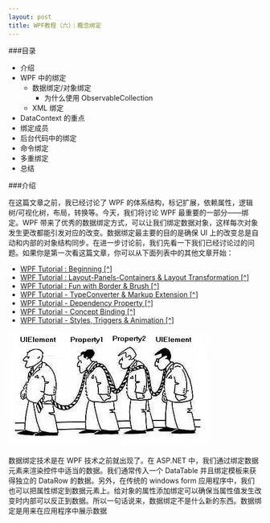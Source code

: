 ```yaml
---
layout: post
title: WPF教程（六）：概念绑定
---
```


###目录

+ 介绍
+ WPF 中的绑定
    * 数据绑定/对象绑定
        - 为什么使用 ObservableCollection
    * XML 绑定
+ DataContext 的重点
+ 绑定成员
+ 后台代码中的绑定
+ 命令绑定
+ 多重绑定
+ 总结

###介绍

在这篇文章之前，我已经讨论了 WPF 的体系结构，标记扩展，依赖属性，逻辑树/可视化树，布局，转换等。今天，我们将讨论 WPF 最重要的一部分——绑定。WPF 带来了优秀的数据绑定方式，可以让我们绑定数据对象，这样每次对象发生更改都能引发对应的改变。数据绑定最主要的目的是确保 UI 上的改变总是自动和内部的对象结构同步。在进一步讨论前，我们先看一下我们已经讨论过的问题。如果你是第一次看这篇文章，你可以从下面列表中的其他文章开始：

+ [WPF Tutorial : Beginning [^]](http://sibo.me/2014/04/02/WPF-Tutorial-Beginning.html)
+ [WPF Tutorial : Layout-Panels-Containers & Layout Transformation [^]](http://sibo.me/2014/04/08/WPF-Tutorial-Layout-Panels-Containers-Layout-Trans.html)
+ [WPF Tutorial : Fun with Border & Brush [^]](http://sibo.me/2014/04/12/WPF-Tutorial-Fun-with-Border-Brush.html)
+ [WPF Tutorial - TypeConverter & Markup Extension [^]](http://sibo.me/2014/04/16/WPF-Tutorial-TypeConverter-Markup-Extension.html)
+ [WPF Tutorial - Dependency Property [^]](http://sibo.me/2014/04/19/WPF-Tutorial-Dependency-Property.html)
+ [WPF Tutorial - Concept Binding [^]](http://www.codeproject.com/KB/WPF/wpf6.aspx)
+ [WPF Tutorial - Styles, Triggers & Animation [^]](http://www.codeproject.com/KB/WPF/wpf7.aspx)

![binding.jpg](/images/post/wpf6/binding.jpg)

数据绑定技术是在 WPF 技术之前就出现了。在 ASP.NET 中，我们通过绑定数据元素来渲染控件中适当的数据。我们通常传入一个 DataTable 并且绑定模板来获得独立的 DataRow 的数据。另外，在传统的 windows form 应用程序中，我们也可以把属性绑定到数据元素上。给对象的属性添加绑定可以确保当属性值发生改变时内部可以反正到数据。所以一句话说来，数据绑定不是什么新的东西。数据绑定是用来在应用程序中展示数据